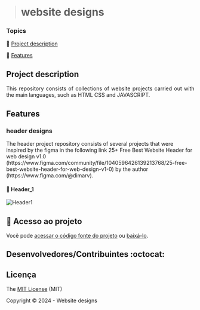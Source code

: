 > <h1>website designs</h1> 

### Topics 

:small_blue_diamond: [Project description](#project-description)

:small_blue_diamond: [Features](#features)


## Project description 

<p align="justify">
  This repository consists of collections of website projects carried out with the main languages, such as HTML CSS and JAVASCRIPT.
</p>

## Features

<h3> header designs </h3>

<p>The header project repository consists of several projects that were inspired by the figma in the following link 25+ Free Best Website Header for web design v1.0 (https://www.figma.com/community/file/1040596426139213768/25-free-best-website-header-for-web-design-v1-0) by the author (https://www.figma.com/@dimarv).</p>

#### 🔨 Header_1

![Header1](https://github.com/user-attachments/assets/0fe627ea-3abf-4d64-9fbd-713f8cc59d59)

## 📁 Acesso ao projeto 
Você pode [acessar o código fonte do projeto](https://github.com/rodrigoapdealmeida/web-site-projects/tree/main/web-site-headers/header_1) ou [baixá-lo](https://github.com/rodrigoapdealmeida/web-site-projects/archive/refs/heads/main/web-site-headers/header_1.zip).

## Desenvolvedores/Contribuintes :octocat:



## Licença 

The [MIT License]() (MIT)

Copyright :copyright: 2024 - Website designs

